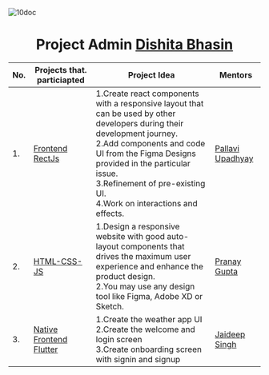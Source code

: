 ![10doc](https://user-images.githubusercontent.com/79747022/147198890-e0ab90df-80bf-45c0-b3e2-2a72d56c1492.png)

<h1 align="center"> Project Admin <a href="https://github.com/dishitarocks">Dishita Bhasin</a></h1>

| No. | Projects that. particiapted | Project Idea | Mentors |
|-----|----------------------------|---------------|---------|
| 1.  | <a href="https://github.com/Dezenix/frontend-reactjs">Frontend RectJs</a>|1.Create react components with a responsive layout that can be used by other developers during their development journey.<br>2.Add components and code UI from the Figma Designs provided in the particular issue.<br>3.Refinement of pre-existing UI.<br>4.Work on interactions and effects.|<a href="https://github.com/pallavi-1812">Pallavi Upadhyay</a>|
| 2. | <a href="https://github.com/Dezenix/frontend-html-css-js">HTML-CSS-JS</a>|1.Design a responsive website with good auto-layout components that drives the maximum user experience and enhance the product design.<br>2.You may use any design tool like Figma, Adobe XD or Sketch.|<a href="https://github.com/thepranaygupta">Pranay Gupta</a>|
| 3. | <a href="https://github.com/Dezenix/native-frontend-flutter">Native Frontend Flutter</a>|1.Create the weather app UI<br>2.Create the welcome and login screen<br>3.Create onboarding screen with signin and signup|<a href="https://github.com/Jaideep25-tech">Jaideep Singh</a>|
